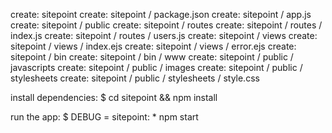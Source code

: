   create: sitepoint
  create: sitepoint / package.json
  create: sitepoint / app.js
  create: sitepoint / public
  create: sitepoint / routes
  create: sitepoint / routes / index.js
  create: sitepoint / routes / users.js
  create: sitepoint / views
  create: sitepoint / views / index.ejs
  create: sitepoint / views / error.ejs
  create: sitepoint / bin
  create: sitepoint / bin / www
  create: sitepoint / public / javascripts
  create: sitepoint / public / images
  create: sitepoint / public / stylesheets
  create: sitepoint / public / stylesheets / style.css

  install dependencies:
    $ cd sitepoint && npm install

  run the app:
    $ DEBUG = sitepoint: * npm start
